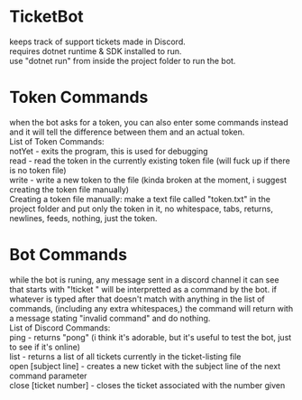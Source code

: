 # TicketBot
keeps track of support tickets made in Discord.
<br>
requires dotnet runtime & SDK installed to run.
<br>
use "dotnet run" from inside the project folder to run the bot.
# Token Commands
when the bot asks for a token, you can also enter some commands instead and it will tell the difference between them and an actual token.
<br>
List of Token Commands:
<br>
notYet - exits the program, this is used for debugging
<br>
read - read the token in the currently existing token file (will fuck up if there is no token file)
<br>
write - write a new token to the file (kinda broken at the moment, i suggest creating the token file manually)
<br>
Creating a token file manually: make a text file called "token.txt" in the project folder and put only the token in it, no whitespace, tabs, returns, newlines, feeds, nothing, just the token.
# Bot Commands
while the bot is runing, any message sent in a discord channel it can see that starts with "!ticket " will be interpretted as a command by the bot. if whatever is typed after that doesn't match with anything in the list of commands, (including any extra whitespaces,) the command will return with a message stating "invalid command" and do nothing.
<br>
List of Discord Commands:
<br>
ping - returns "pong" (i think it's adorable, but it's useful to test the bot, just to see if it's online)
<br>
list - returns a list of all tickets currently in the ticket-listing file
<br>
open [subject line] - creates a new ticket with the subject line of the next command parameter
<br>
close [ticket number] - closes the ticket associated with the number given

